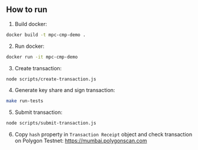 ## How to run
1. Build docker:
```sh
docker build -t mpc-cmp-demo .
```

2. Run docker:
```sh
docker run -it mpc-cmp-demo
```

3. Create transaction:
```sh
node scripts/create-transaction.js
```

4. Generate key share and sign transaction:
```sh
make run-tests
```

5. Submit transaction:
```sh
node scripts/submit-transaction.js
```

6. Copy `hash` property in `Transaction Receipt` object and check transaction on Polygon Testnet: https://mumbai.polygonscan.com